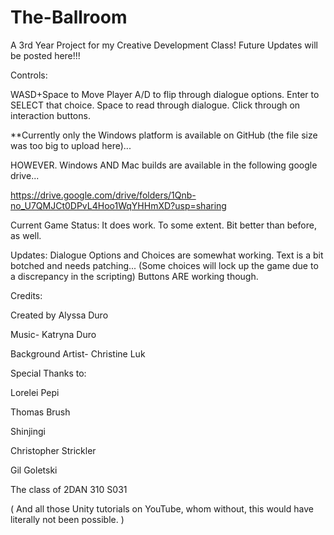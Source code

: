 # The-Ballroom
A 3rd Year Project for my Creative Development Class! Future Updates will be posted here!!!

Controls:

WASD+Space to Move Player
A/D to flip through dialogue options.
Enter to SELECT that choice.
Space to read through dialogue.
Click through on interaction buttons.

**Currently only the Windows platform is available on GitHub (the file size was too big to upload here)... 

HOWEVER.
Windows AND Mac builds are available in the following google drive...

https://drive.google.com/drive/folders/1Qnb-no_U7QMJCt0DPvL4Hoo1WqYHHmXD?usp=sharing

Current Game Status: It does work. To some extent. Bit better than before, as well. 

Updates:
Dialogue Options and Choices are somewhat working. 
Text is a bit botched and needs patching... (Some choices will lock up the game due to a discrepancy in the scripting)
Buttons ARE working though.

Credits:

Created by Alyssa Duro

Music- Katryna Duro 

Background Artist- Christine Luk


Special Thanks to:


Lorelei Pepi

Thomas Brush

Shinjingi

Christopher Strickler

Gil Goletski

The class of 2DAN 310 S031

( And all those Unity tutorials on YouTube, whom without, this would have literally not been possible. )




